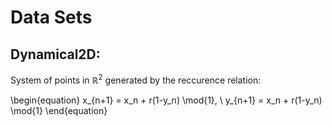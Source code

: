 # Data Sets

## Dynamical2D:
System of points in $\mathbb{R}^2$ generated by the reccurence relation:

\begin{equation}
x_{n+1} = x_n + r(1-y_n) \mod{1}, \\
y_{n+1} = x_n + r(1-y_n) \mod{1}
\end{equation}
